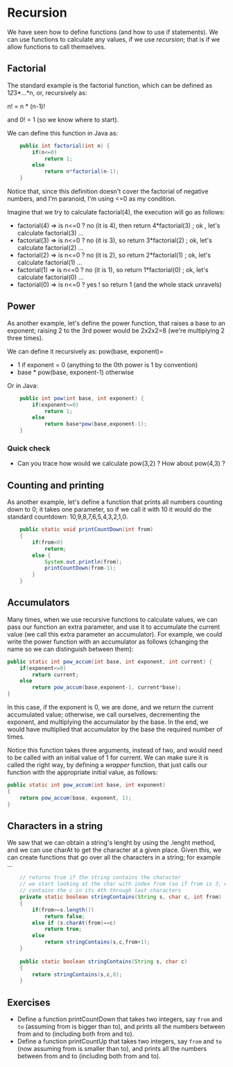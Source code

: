 Recursion
===

We have seen how to define functions (and how to use if statements). We can use functions to calculate any values, if we use *recursion*; that is if we allow functions to call themselves.

## Factorial
The standard example is the factorial function, which can be defined as 1*2*3*...*n, or, recursively as:

n! = n * (n-1)!

and 0! = 1 (so we know where to start).

We can define this function in Java as:
```java
	public int factorial(int n) {
		if(n<=0)
			return 1;
		else
			return n*factorial(n-1);
	}
```
Notice that, since this definition doesn't cover the factorial of negative numbers, and I'm paranoid, I'm using <=0 as my condition.

Imagine that we try to calculate factorial(4), the execution will go as follows:
+ factorial(4) => is n<=0 ? no (it is 4), then return 4*factorial(3) ; ok , let's calculate factorial(3) ...
+ factorial(3) => is n<=0 ? no (it is 3), so return 3*factorial(2) ; ok, let's calculate factorial(2) ...
+ factorial(2) => is n<=0 ? no (it is 2), so return 2*factorial(1) ; ok, let's calculate factorial(1) ...
+ factorial(1) => is n<=0 ? no (it is 1), so return 1*factorial(0) ; ok, let's calculate factorial(0) ...
+ factorial(0) => is n<=0 ? yes ! so return 1 (and the whole stack unravels)

## Power

As another example, let's define the power function, that raises a base to an exponent; raising 2 to the 3rd power would be 2x2x2=8 (we're multiplying 2 three times).

We can define it recursively as: pow(base, exponent)=
+ 1 if exponent = 0 (anything to the 0th power is 1 by convention)
+ base * pow(base, exponent-1) otherwise

Or in Java:
```java
	public int pow(int base, int exponent) {
		if(exponent<=0)
			return 1;
		else
			return base*pow(base,exponent-1);
	}
```

### Quick check
+ Can you trace how would we calculate pow(3,2) ? How about pow(4,3) ?

## Counting and printing

As another example, let's define a function that prints all numbers counting down to 0; it takes one parameter, so if we call it with 10 it would do the standard countdown: 10,9,8,7,6,5,4,3,2,1,0.

```java
	public static void printCountDown(int from)
	{
		if(from<0)
			return;
		else {
			System.out.println(from);
			printCountDown(from-1);
		}
	}
```

## Accumulators
Many times, when we use recursive functions to calculate values, we can pass our function an extra parameter, and use it to accumulate the current value (we call this extra parameter an accumulator). For example, we could write the power function with an accumulator as follows (changing the name so we can distinguish between them):
```java
public static int pow_accum(int base, int exponent, int current) {
	if(exponent<=0)
		return current;
	else
		return pow_accum(base,exponent-1, current*base);
}
```

In this case, if the exponent is 0, we are done, and we return the current accumulated value; otherwise, we call ourselves, decrementing the exponent, and multiplying the accumulator by the base. In the end, we would have multiplied that accumulator by the base the required number of times.

Notice this function takes three arguments, instead of two, and would need to be called with an initial value of 1 for current. We can make sure it is called the right way, by defining a *wrapper* function, that just calls our function with the appropriate initial value, as follows:
```java
public static int pow_accum(int base, int exponent)
{
	return pow_accum(base, exponent, 1);
}
```
## Characters in a string
We saw that we can obtain a string's lenght by using the .lenght method, and we can use charAt to get the character at a given place. Given this, we can create functions that go over all the characters in a string; for example ...
```java
	// returns true if the string contains the character
	// we start looking at the char with index from (so if from is 3, we just care whether the string
	// contains the c in its 4th through last characters
	private static boolean stringContains(String s, char c, int from)
	{
		if(from>=s.length())
			return false;
		else if (s.charAt(from)==c)
			return true;
		else
			return stringContains(s,c,from+1);
	}
	
	public static boolean stringContains(String s, char c)
	{
		return stringContains(s,c,0);
	}
```
## Exercises
+ Define a function printCountDown that takes two integers, say `from` and `to` (assuming from is bigger than to), and prints all the numbers between from and to (including both from and to). 
+ Define a function printCountUp that takes two integers, say `from` and `to` (now assuming from is smaller than to), and prints all the numbers between from and to (including both from and to).
